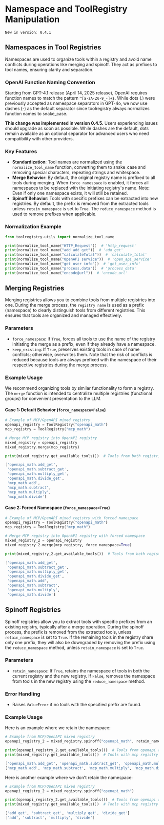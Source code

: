 # Namespace and ToolRegistry Manipulation

```{tip}
New in version: 0.4.1
```

## Namespaces in Tool Registries

Namespaces are used to organize tools within a registry and avoid name conflicts during operations like merging and spinoff. They act as prefixes to tool names, ensuring clarity and separation.

### OpenAI Function Naming Convention

Starting from GPT-4.1 release (April 14, 2025 release), OpenAI requires function names to match the pattern `^[a-zA-Z0-9_-]+$`. While dots (.) were previously accepted as namespace separators in GPT-4o, we now use dashes (-) as the default separator since toolregistry always normalizes function names to snake_case.

**This change was implemented in version 0.4.5.** Users experiencing issues should upgrade as soon as possible. While dashes are the default, dots remain available as an optional separator for advanced users who need compatibility with other providers.

### Key Features

- **Standardization**: Tool names are normalized using the `normalize_tool_name` function, converting them to snake_case and removing special characters, repeating strings and whitespace.
- **Merge Behavior**: By default, the original registry name is prefixed to all tools during merging. When `force_namespace` is enabled, it forces all namespaces to be replaced with the initiating registry's name. Note: Even if only one namespace exists, it will still be retained.
- **Spinoff Behavior**: Tools with specific prefixes can be extracted into new registries. By default, the prefix is removed from the extracted tools unless `retain_namespace` is set to `True`. The `reduce_namespace` method is used to remove prefixes when applicable.

### Normalization Example

```python
from toolregistry.utils import normalize_tool_name

print(normalize_tool_name("HTTP_Request"))  # 'http_request'
print(normalize_tool_name("add_add_get"))  # 'add_get'
print(normalize_tool_name("calculateTotal"))  # 'calculate_total'
print(normalize_tool_name("OpenAPI service"))  # 'open_api_service'
print(normalize_tool_name("get user info"))  # 'get_user_info'
print(normalize_tool_name("process.data"))  # 'process_data'
print(normalize_tool_name("encode@url"))  # 'encode_url'
```

## Merging Registries

Merging registries allows you to combine tools from multiple registries into one. During the merge process, the `registry name` is used as a prefix (namespace) to clearly distinguish tools from different registries. This ensures that tools are organized and managed effectively.

### Parameters

- `force_namespace`: If `True`, forces all tools to use the name of the registry initiating the merge as a prefix, even if they already have a namespace.
- `keep_existing`: If `True`, preserves existing tools in case of name conflicts; otherwise, overwrites them. Note that the risk of conflicts is reduced because tools are always prefixed with the namespace of their respective registries during the merge process.

### Example Usage

We recommend organizing tools by similar functionality to form a registry. The `merge` function is intended to centralize multiple registries (functional groups) for convenient presentation to the LLM.

#### Case 1: Default Behavior (`force_namespace=False`)

```python
# Example of MCP/OpenAPI mixed registry
openapi_registry = ToolRegistry("openapi_math")
mcp_registry = ToolRegistry("mcp_math")

# Merge MCP registry into OpenAPI registry
mixed_registry = openapi_registry
mixed_registry.merge(mcp_registry)

print(mixed_registry.get_available_tools())  # Tools from both registries
```

```python
['openapi_math.add_get',
 'openapi_math.subtract_get',
 'openapi_math.multiply_get',
 'openapi_math.divide_get',
 'mcp_math.add',
 'mcp_math.subtract',
 'mcp_math.multiply',
 'mcp_math.divide']
```

#### Case 2: Forced Namespace (`force_namespace=True`)

```python
# Example of MCP/OpenAPI mixed registry with forced namespace
openapi_registry = ToolRegistry("openapi_math")
mcp_registry = ToolRegistry("mcp_math")

# Merge MCP registry into OpenAPI registry with forced namespace
mixed_registry_2 = openapi_registry
mixed_registry_2.merge(mcp_registry, force_namespace=True)

print(mixed_registry_2.get_available_tools())  # Tools from both registries with forced namespace
```

```python
['openapi_math.add_get',
 'openapi_math.subtract_get',
 'openapi_math.multiply_get',
 'openapi_math.divide_get',
 'openapi_math.add',
 'openapi_math.subtract',
 'openapi_math.multiply',
 'openapi_math.divide']
```

## Spinoff Registries

Spinoff registries allow you to extract tools with specific prefixes from an existing registry, typically after a merge operation. During the spinoff process, the prefix is removed from the extracted tools, unless `retain_namespace` is set to `True`. If the remaining tools in the registry share only one prefix, they will also be downgraded by removing the prefix using the `reduce_namespace` method, unless `retain_namespace` is set to `True`.

### Parameters

- `retain_namespace`: If `True`, retains the namespace of tools in both the current registry and the new registry. If `False`, removes the namespace from tools in the new registry using the `reduce_namespace` method.

### Error Handling

- Raises `ValueError` if no tools with the specified prefix are found.

### Example Usage

Here is an example where we retain the namespace:

```python
# Example from MCP/OpenAPI mixed registry
openapi_registry_2 = mixed_registry.spinoff("openapi_math", retain_namespace=True)

print(openapi_registry_2.get_available_tools())  # Tools from openapi registry with namespace
print(mixed_registry.get_available_tools())  # Tools with mcp registry
```

```python
['openapi_math.add_get', 'openapi_math.subtract_get', 'openapi_math.multiply_get', 'openapi_math.divide_get']
['mcp_math.add', 'mcp_math.subtract', 'mcp_math.multiply', 'mcp_math.divide']
```

Here is another example where we don't retain the namespace:

```python
# Example from MCP/OpenAPI mixed registry
openapi_registry_2 = mixed_registry.spinoff("openapi_math")

print(openapi_registry_2.get_available_tools())  # Tools from openapi registry with namespace
print(mixed_registry.get_available_tools())  # Tools with mcp registry
```

```python
['add_get', 'subtract_get', 'multiply_get', 'divide_get']
['add', 'subtract', 'multiply', 'divide']
```

